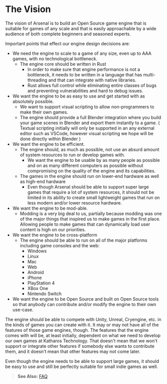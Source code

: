 # The Vision

The vision of Arsenal is to build an Open Source game engine that is suitable for games of any scale and that is easily approachable by a wide audience of both complete beginners and seasoned experts.

Important points that effect our engine design decisions are:

- We need the engine to scale to a game of any size, even up to AAA games, with no technological bottleneck.
    - The engine core should be written in Rust
        - In order to make sure that engine performance is not a bottleneck, it needs to be written in a language that has multi-threading and that can integrate with native libraries.
        - Rust allows full control while eliminating entire classes of bugs and preventing vulnerabilities and hard to debug issues.
- We want the engine to be as easy to use and get started with as absolutely possible.
    - We want to support visual scripting to allow non-programmers to make their own games.
    - The engine should provide a full Blender integration where you build your game scenes in Blender and export them instantly to a game. ( Textual scripting initially will only be supported in an any external editor such as VSCode, however visual scripting we hope will be done directly within Blender )
- We want the engine to be efficient.
    - The engine should, as much as possible, not use an absurd amount of system resources to run or develop games with.
        - We want the engine to be usable by as many people as possible and on as many different computers as possible without compromising on the quality of the engine and its capabilities.
    - The games in the engine should run on lower-end hardware as well as high-end hardware
        - Even though Arsenal should be able to support super large games that require a lot of system resources, it should not be limited in its ability to create small lightweight games that run on less modern and/or lower resource hardware.
- We want the engine to be mod-able.
    - Modding is a very big deal to us, partially because modding was one of the major things that inspired us to make games in the first place. Allowing people to make games that can dynamically load user content is high on our priorities.
- We want the engine to be cross-platform
    - The engine should be able to run on all of the major platforms including game consoles and the web:
        - Windows
        - Linux
        - Mac
        - Web
        - Android
        - iPhone
        - PlayStation 4
        - XBox One
        - Nintendo Switch
- We want the engine to be Open Source and built on Open Source tools so that anybody can contribute and/or modify the engine to their own use-case.

The engine should be able to compete with Unity, Unreal, Cryengine, etc. in the kinds of games you can create with it. It may or may not have all of the features of those game engines, though. The features that the engine comes with will be, at least initially, dependent on what we need to develop our own games at Katharos Technology. That doesn't mean that we won't support or integrate other features if somebody else wants to contribute them, and it doesn't mean that other features may not come later.

Even though the engine needs to be able to support large games, it should be easy to use and still be perfectly suitable for small indie games as well.

> **See Also:** [FAQ](./FAQ.md)
